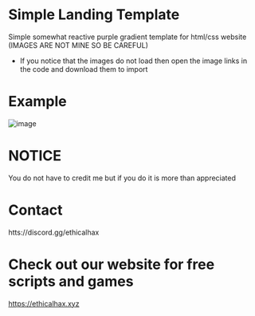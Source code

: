 # Simple Landing Template
Simple somewhat reactive purple gradient template for html/css website
(IMAGES ARE NOT MINE SO BE CAREFUL) 
- If you notice that the images do not load then open the image links in the code and download them to import

# Example
![image](https://github.com/ZetaFPS/simple-landing/assets/135158463/831ac434-509a-47d3-bc72-203c17b28cee)

# NOTICE 
You do not have to credit me but if you do it is more than appreciated

# Contact
htts://discord.gg/ethicalhax

# Check out our website for free scripts and games
https://ethicalhax.xyz
